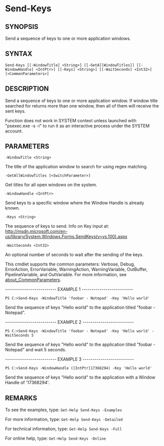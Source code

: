 # Send-Keys

## SYNOPSIS

Send a sequence of keys to one or more application windows.

## SYNTAX

 `Send-Keys [[-WindowTitle] <String>] [[-GetAllWindowTitles]] [[-WindowHandle] <IntPtr>] [[-Keys] <String>] [[-WaitSeconds] <Int32>] [<CommonParameters>]`

## DESCRIPTION

Send a sequence of keys to one or more application window. If window title searched for returns more than one window, then all of them will receive the sent keys.

Function does not work in SYSTEM context unless launched with "psexec.exe -s -i" to run it as an interactive process under the SYSTEM account.

## PARAMETERS

`-WindowTitle <String>`

The title of the application window to search for using regex matching.

`-GetAllWindowTitles [<SwitchParameter>]`

Get titles for all open windows on the system.

`-WindowHandle <IntPtr>`

Send keys to a specific window where the Window Handle is already known.

`-Keys <String>`

The sequence of keys to send. Info on Key input at: http://msdn.microsoft.com/en-us/library/System.Windows.Forms.SendKeys(v=vs.100).aspx

`-WaitSeconds <Int32>`

An optional number of seconds to wait after the sending of the keys.

<CommonParameters>

This cmdlet supports the common parameters: Verbose, Debug, ErrorAction, ErrorVariable, WarningAction, WarningVariable, OutBuffer, PipelineVariable, and OutVariable. For more information, see [about_CommonParameters](https:/go.microsoft.com/fwlink/?LinkID=113216).

-------------------------- EXAMPLE 1 --------------------------

`PS C:>Send-Keys -WindowTitle 'foobar - Notepad' -Key 'Hello world'`

Send the sequence of keys "Hello world" to the application titled "foobar - Notepad".

-------------------------- EXAMPLE 2 --------------------------

`PS C:>Send-Keys -WindowTitle 'foobar - Notepad' -Key 'Hello world' -WaitSeconds 5`

Send the sequence of keys "Hello world" to the application titled "foobar - Notepad" and wait 5 seconds.

-------------------------- EXAMPLE 3 --------------------------

`PS C:>Send-Keys -WindowHandle ([IntPtr]17368294) -Key 'Hello world'`

Send the sequence of keys "Hello world" to the application with a Window Handle of '17368294'.

## REMARKS

To see the examples, type: `Get-Help Send-Keys -Examples`

For more information, type: `Get-Help Send-Keys -Detailed`

For technical information, type: `Get-Help Send-Keys -Full`

For online help, type: `Get-Help Send-Keys -Online`
